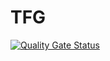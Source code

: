 # TFG
[![Quality Gate Status](https://sonarcloud.io/api/project_badges/measure?project=danielhingar_TFG&metric=alert_status)](https://sonarcloud.io/dashboard?id=danielhingar_TFG)
